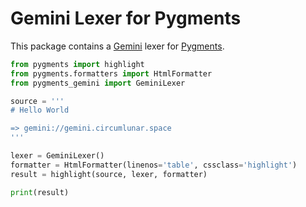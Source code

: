 # Gemini Lexer for Pygments

This package contains a [Gemini](https://gemini.circumlunar.space/) lexer for
[Pygments](https://pygments.org/).

```python
from pygments import highlight
from pygments.formatters import HtmlFormatter
from pygments_gemini import GeminiLexer

source = '''
# Hello World

=> gemini://gemini.circumlunar.space
'''

lexer = GeminiLexer()
formatter = HtmlFormatter(linenos='table', cssclass='highlight')
result = highlight(source, lexer, formatter)

print(result)
```
